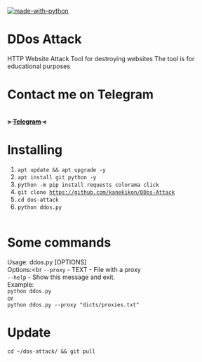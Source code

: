 [![made-with-python](https://img.shields.io/badge/Made%20with-Python-1f425f.svg)](https://www.python.org/) 
# DDos Attack
HTTP Website Attack Tool for destroying websites The tool is for educational purposes

# Contact me on Telegram
<br><b>~~> <a href="https://t.me/SSScw">Telegram</a> <~~</b><br>

# Installing
1. <code>apt update && apt upgrade -y</code>
2. <code>apt install git python -y</code> 
3. <code>python -m pip install requests colorama click</code>
4. <code>git clone https://github.com/kanekikon/DDos-Attack</code>
5. <code>cd dos-attack</code>
6. <code>python ddos.py</code><br><br>
# Some commands

Usage: ddos.py [OPTIONS]<br>
Options:<br
<code>--proxy</code> - TEXT - File with a proxy<br>
<code>--help</code> - Show this message and exit.<br>
Example:<br>
<code>python ddos.py</code><br>
or<br>
<code>python ddos.py --proxy "dicts/proxies.txt"</code><br>



# Update
<code>cd ~/dos-attack/ && git pull</code>



